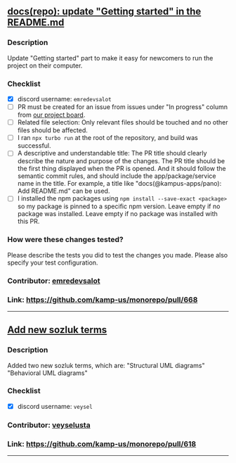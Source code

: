 ## [docs(repo): update "Getting started" in the README.md](https://github.com/kamp-us/monorepo/pull/668)

### Description

Update "Getting started" part to make it easy for newcomers to run the project on their computer.

### Checklist

- [x] discord username: `emredevsalot`
- [ ] PR must be created for an issue from issues under "In progress" column from [our project board](https://github.com/orgs/kamp-us/projects/2/views/1).
- [ ] Related file selection: Only relevant files should be touched and no other files should be affected.
- [ ] I ran `npx turbo run` at the root of the repository, and build was successful.
- [ ] A descriptive and understandable title: The PR title should clearly describe the nature and purpose of the changes. The PR title should be the first thing displayed when the PR is opened. And it should follow the semantic commit rules, and should include the app/package/service name in the title. For example, a title like "docs(@kampus-apps/pano): Add README.md" can be used.
- [ ] I installed the npm packages using `npm install --save-exact <package>` so my package is pinned to a specific npm version. Leave empty if no package was installed. Leave empty if no package was installed with this PR.

### How were these changes tested?

Please describe the tests you did to test the changes you made. Please also specify your test configuration.

### Contributor: [emredevsalot](https://github.com/emredevsalot)
### Link: https://github.com/kamp-us/monorepo/pull/668
-----
## [Add new sozluk terms](https://github.com/kamp-us/monorepo/pull/618)

### Description

Added two new sozluk terms, which are:
"Structural UML diagrams"
"Behavioral UML diagrams"

### Checklist

- [x] discord username: `veysel`
### Contributor: [veyselusta](https://github.com/veyselusta)
### Link: https://github.com/kamp-us/monorepo/pull/618
-----
